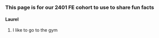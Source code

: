 ### This page is for our 2401 FE cohort to use to share fun facts

#### Laurel 
1. I like to go to the gym

